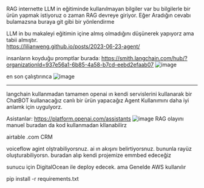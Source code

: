 RAG
internette LLM in eğitiminde kullanılmayan bilgiler var bu bilgilerle bir ürün yapmak istiyoruz o zaman RAG devreye giriyor.
Eğer Aradığın  cevabı bulamazsna buraya git gibi bir yönlendirme

LLM in bu makaleyi eğitimin içine almış olmadığını düşünerek yapıyorz ama tabii almıştır.  
https://lilianweng.github.io/posts/2023-06-23-agent/

insanların koyduğu promptlar burada: 
https://smith.langchain.com/hub/?organizationId=937e56a1-6b85-4a58-b7cd-eebd2efaab07
![image](https://github.com/user-attachments/assets/fcef851e-0a43-46f2-beda-12250ead5f10)

en son çalıştırınca
![image](https://github.com/user-attachments/assets/8bd66b37-9bff-4744-9795-94be0f41b479)



-------------------

langchain kullanmadan tamamen openai ın kendi servislerini kullanarak bir ChatBOT kullanacağız
canlı bir ürün yapacağız
Agent Kullanımını daha iyi anlamk için uygulyorz.

Asistanlar:
https://platform.openai.com/assistants
![image](https://github.com/user-attachments/assets/16a0a723-9505-41c2-8630-042e2e415a4f)
RAG olayını manuel buradan da kod kullanmadan  kllanabilirz 

airtable .com CRM 

voiceflow agint olştrabiliyorsnuz. ai ın akışını belirtiyorsnuz. bununla rayüz oluşturabiliyorsn. buradan alıp kendi projemize emmbed edeceğiz

sunucu için DigitalOcean ile deploy edecek. ama Genelde AWS kullanılır

pip install -r requirements.txt


